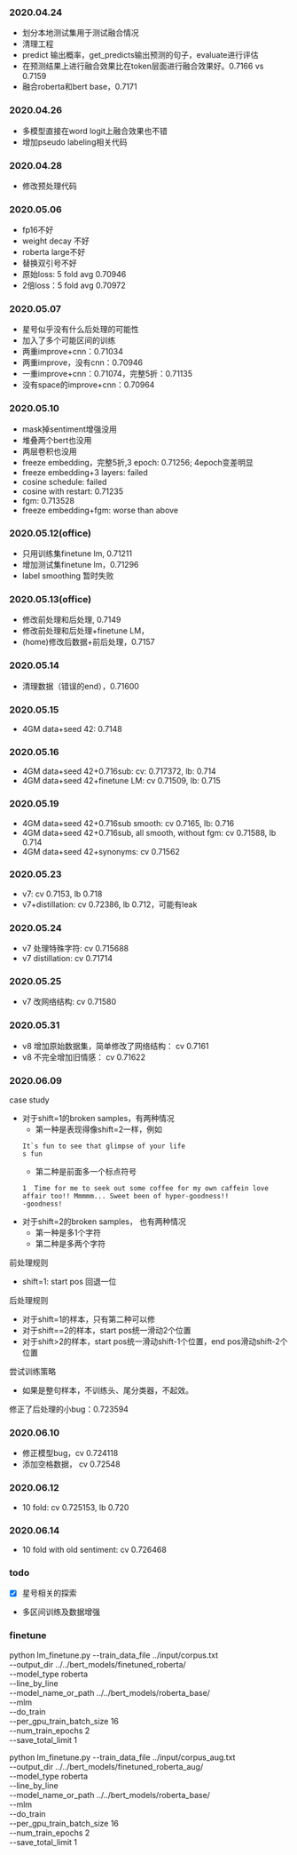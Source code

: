 ### 2020.04.24
- 划分本地测试集用于测试融合情况
- 清理工程
- predict 输出概率，get_predicts输出预测的句子，evaluate进行评估
- 在预测结果上进行融合效果比在token层面进行融合效果好。0.7166 vs 0.7159
- 融合roberta和bert base，0.7171

### 2020.04.26
- 多模型直接在word logit上融合效果也不错
- 增加pseudo labeling相关代码

### 2020.04.28
- 修改预处理代码

### 2020.05.06
- fp16不好
- weight decay 不好
- roberta large不好
- 替换双引号不好
- 原始loss: 5 fold avg 0.70946
- 2倍loss：5 fold avg 0.70972

### 2020.05.07
- 星号似乎没有什么后处理的可能性
- 加入了多个可能区间的训练
- 两重improve+cnn：0.71034
- 两重improve，没有cnn：0.70946
- 一重improve+cnn：0.71074，完整5折：0.71135
- 没有space的improve+cnn：0.70964

### 2020.05.10
- mask掉sentiment增强没用
- 堆叠两个bert也没用
- 两层卷积也没用
- freeze embedding，完整5折,3 epoch: 0.71256; 4epoch变差明显
- freeze embedding+3 layers: failed
- cosine schedule: failed
- cosine with restart: 0.71235
- fgm: 0.713528
- freeze embedding+fgm: worse than above

### 2020.05.12(office)
- 只用训练集finetune lm, 0.71211
- 增加测试集finetune lm，0.71296
- label smoothing 暂时失败

### 2020.05.13(office)
- 修改前处理和后处理, 0.7149
- 修改前处理和后处理+finetune LM，
- (home)修改后数据+前后处理，0.7157

### 2020.05.14
- 清理数据（错误的end），0.71600

### 2020.05.15
- 4GM data+seed 42: 0.7148

### 2020.05.16
- 4GM data+seed 42+0.716sub: cv: 0.717372, lb: 0.714
- 4GM data+seed 42+finetune LM: cv 0.71509, lb: 0.715

### 2020.05.19
- 4GM data+seed 42+0.716sub smooth: cv 0.7165, lb: 0.716
- 4GM data+seed 42+0.716sub, all smooth, without fgm: cv 0.71588, lb 0.714
- 4GM data+seed 42+synonyms: cv 0.71562


### 2020.05.23
- v7: cv 0.7153, lb 0.718
- v7+distillation: cv 0.72386, lb 0.712，可能有leak

### 2020.05.24
- v7 处理特殊字符: cv 0.715688
- v7 distillation: cv 0.71714

### 2020.05.25
- v7 改网络结构: cv 0.71580

### 2020.05.31
- v8 增加原始数据集，简单修改了网络结构： cv 0.7161
- v8 不完全增加旧情感： cv 0.71622

### 2020.06.09
case study
- 对于shift=1的broken samples，有两种情况
    - 第一种是表现得像shift=2一样，例如
    ```
    It`s fun to see that glimpse of your life
    s fun
    ```
    - 第二种是前面多一个标点符号
    ```
    1  Time for me to seek out some coffee for my own caffein love affair too!! Mmmmm... Sweet been of hyper-goodness!!
    -goodness!
    ```
- 对于shift=2的broken samples， 也有两种情况
    - 第一种是多1个字符
    - 第二种是多两个字符
    
前处理规则
- shift=1: start pos 回退一位

后处理规则
- 对于shift=1的样本，只有第二种可以修
- 对于shift==2的样本，start pos统一滑动2个位置
- 对于shift>2的样本，start pos统一滑动shift-1个位置，end pos滑动shift-2个位置

尝试训练策略
- 如果是整句样本，不训练头、尾分类器，不起效。

修正了后处理的小bug：0.723594


### 2020.06.10
- 修正模型bug，cv 0.724118
- 添加空格数据， cv 0.72548

### 2020.06.12
- 10 fold: cv 0.725153, lb 0.720

### 2020.06.14
- 10 fold with old sentiment: cv 0.726468

### todo
- [x] 星号相关的探索
- 多区间训练及数据增强


### finetune
python lm_finetune.py --train_data_file ../input/corpus.txt \
--output_dir ../../bert_models/finetuned_roberta/ \
--model_type roberta \
--line_by_line \
--model_name_or_path ../../bert_models/roberta_base/ \
--mlm \
--do_train \
--per_gpu_train_batch_size 16 \
--num_train_epochs 2 \
--save_total_limit 1

python lm_finetune.py --train_data_file ../input/corpus_aug.txt \
--output_dir ../../bert_models/finetuned_roberta_aug/ \
--model_type roberta \
--line_by_line \
--model_name_or_path ../../bert_models/roberta_base/ \
--mlm \
--do_train \
--per_gpu_train_batch_size 16 \
--num_train_epochs 2 \
--save_total_limit 1